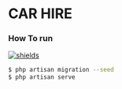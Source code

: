 # CAR HIRE

### How To run

[![shields](https://img.shields.io/badge/MADE%20WITH-LARAVEL-RED)](https://laravel.com)

```sh
$ php artisan migration --seed
$ php artisan serve
```
